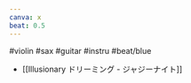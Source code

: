 ```yaml
---
canva: x
beat: 0.5
---
```

#violin #sax #guitar #instru #beat/blue 
- [[Illusionary ドリーミング - ジャジーナイト]]